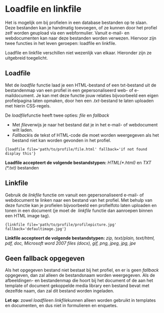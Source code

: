 # Loadfile en linkfile

Het is mogelijk om bij profielen in een database bestanden op te slaan.
Deze bestanden kan je handmatig toevoegen, of ze kunnen door het profiel
zelf worden geupload via een webformulier. Vanuit e-mail- en
webdocumenten kan naar deze bestanden worden verwezen. Hiervoor zijn
twee functies in het leven geroepen: loadfile en linkfile.

Loadfile en linkfile verschillen niet wezenlijk van elkaar. Hieronder
zijn ze uitgebreid toegelicht.

Loadfile
--------

Met de *loadfile* functie laad je een HTML-bestand of een txt-bestand
uit de bestandenmap van een profiel in een gepersonaliseerd web- of
e-maildocument. Je kan met deze functie jouw relaties bijvoorbeeld een
eigen profielpagina laten opmaken, door hen een *.txt*-bestand te laten
uploaden met hierin CSS-regels.

De *loadfile*functie heeft twee opties: *file* en *fallback*

-   Met *file*verwijs je naar het bestand dat je in het e-mail- of
    webdocument wilt laden.
-   *Fallback*is de tekst of HTML-code die moet worden weergegeven als
    het bestand niet kan worden gevonden in het profiel. 

`{loadfile file='path/to/profile/file.html' fallback='if not found display this'}`

****Loadfile accepteert de volgende bestandstypen:**** *HTML(\*.html)*
en *TXT (\*.txt)* bestanden

Linkfile
--------

Gebruik de *linkfile* functie om vanuit een gepersonaliseerd e-mail- of
webdocument te linken naar een bestand van het profiel. Met behulp van
deze functie kan je profielen bijvoorbeeld een profielfoto laten
uploaden en tonen in een document (je moet de  *linkfile* functie dan
aanroepen binnen een HTML image tag).

`{linkfile file='path/to/profile/profilepicture.jpg' fallback='defaultimage.jpg'}`

****Linkfile accepteert de volgende bestandstypen:**** *zip, text/plain,
text/html, pdf, doc, Microsoft word 2007 files (docx), gif, png, jpeg,
jpg, jpe*

Geen fallback opgegeven
-----------------------

Als het opgegeven bestand niet bestaat bij het profiel, en er is geen
*fallback* opgegeven, dan zal alleen de bestandsnaam worden weergegeven.
Als de afbeeldingen- en bestandenmap die hoort bij het document of de
aan het template of document gekoppelde media library een bestand bevat
met dezelfde naam, dan zal dit bestand worden ingeladen.

**Let op:** zowel *loadfile*en *linkfile*kunnen alleen worden gebruikt
in templates en documenten, en dus niet in formulieren en enquetes.
